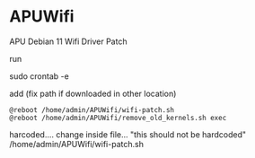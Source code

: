 # APUWifi
APU Debian 11 Wifi Driver Patch

run

sudo crontab -e

add (fix path if downloaded in other location)

```
@reboot /home/admin/APUWifi/wifi-patch.sh
@reboot /home/admin/APUWifi/remove_old_kernels.sh exec
```

harcoded.... change inside file... "this should not be hardcoded" /home/admin/APUWifi/wifi-patch.sh


